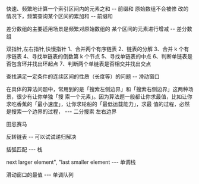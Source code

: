 快速、频繁地计算⼀个索引区间内的元素之和 -- 前缀和
原始数组不会被修 改的情况下，频繁查询某个区间的累加和 -- 前缀和

差分数组的主要适⽤场景是频繁对原始数组的 某个区间的元素进⾏增减 -- 差分数组

双指针,左右指针,快慢指针
1、合并两个有序链表
2、链表的分解
3、合并 k 个有序链表
4、寻找单链表的倒数第 k 个节点
5、寻找单链表的中点
6、判断单链表是否包含环并找出环起点
7、判断两个单链表是否相交并找出交点

查找满足一定条件的连续区间的性质（长度等）的问题 -- 滑动窗口

在具体的算法问题中，常⽤到的是「搜索左侧边界」和「搜索右侧边界」这两种场景，很少有让你单独「搜 索⼀个元素」。因为算法题⼀般都让你求最值，⽐如让你求吃⾹蕉的「最⼩速度」，让你求轮船的「最低运载能⼒」，求最 值的过程，必然是搜索⼀个边界的过程， --- 二分搜索 左右边界

田忌赛马

反转链表 -- 可以试试递归解决

括弧匹配 --- 栈

next larger element", "last smaller element --- 单调栈

滑动窗口的最值 --- 单调队列
